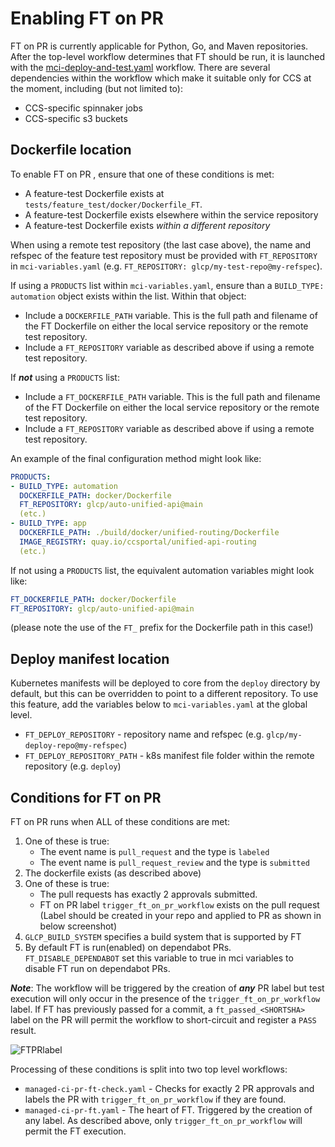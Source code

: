 # Enabling FT on PR

FT on PR is currently applicable for Python, Go, and Maven repositories. 
After the top-level workflow determines that FT should be run, it is launched with 
the [mci-deploy-and-test.yaml](https://github.com/glcp/managed-ci-workflow/tree/v1.4.0/.github/workflows/mci-deploy-and-test.yaml)
workflow.
There are several dependencies within the workflow which make it suitable only 
for CCS at the moment, including (but not limited to):

* CCS-specific spinnaker jobs
* CCS-specific s3 buckets

## Dockerfile location

To enable FT on PR , ensure that one of these conditions is met:
* A feature-test Dockerfile exists at `tests/feature_test/docker/Dockerfile_FT`.
* A feature-test Dockerfile exists elsewhere within the service repository
* A feature-test Dockerfile exists *within a different repository*

When using a remote test repository (the last case above), the name and refspec of the feature test repository must be provided with `FT_REPOSITORY` in `mci-variables.yaml` (e.g. `FT_REPOSITORY: glcp/my-test-repo@my-refspec`).

If using a `PRODUCTS` list within `mci-variables.yaml`, ensure than a `BUILD_TYPE: automation` object exists within the list.  Within that object:

* Include a `DOCKERFILE_PATH` variable.   This is the full path and filename of the FT Dockerfile on either the local service repository or the remote test repository.
* Include a `FT_REPOSITORY` variable as described above if using a remote test repository.

If ***not*** using a `PRODUCTS` list:

* Include a `FT_DOCKERFILE_PATH` variable.   This is the full path and filename of the FT Dockerfile on either the local service repository or the remote test repository.
* Include a `FT_REPOSITORY` variable as described above if using a remote test repository.

An example of the final configuration method might look like:

```yaml
PRODUCTS:
- BUILD_TYPE: automation
  DOCKERFILE_PATH: docker/Dockerfile
  FT_REPOSITORY: glcp/auto-unified-api@main
  (etc.)
- BUILD_TYPE: app
  DOCKERFILE_PATH: ./build/docker/unified-routing/Dockerfile
  IMAGE_REGISTRY: quay.io/ccsportal/unified-api-routing
  (etc.)
```

If not using a `PRODUCTS` list, the equivalent automation variables might look like:

```yaml
FT_DOCKERFILE_PATH: docker/Dockerfile
FT_REPOSITORY: glcp/auto-unified-api@main
```

(please note the use of the `FT_` prefix for the Dockerfile path in this case!)

## Deploy manifest location

Kubernetes manifests will be deployed to core from the `deploy` directory by default, but this can be overridden to point to a different repository.  To use this feature, add the variables below to `mci-variables.yaml` at the global level.

* `FT_DEPLOY_REPOSITORY` - repository name and refspec (e.g. `glcp/my-deploy-repo@my-refspec`)
* `FT_DEPLOY_REPOSITORY_PATH` - k8s manifest file folder within the remote repository (e.g. `deploy`)

## Conditions for FT on PR

FT on PR runs when ALL of these conditions are met:

1. One of these is true:
   * The event name is ``pull_request`` and the type is ``labeled``
   * The event name is ``pull_request_review`` and the type is ``submitted``
2. The dockerfile exists (as described above)
3. One of these is true:
   * The pull requests has exactly 2 approvals submitted.
   * FT on PR label `trigger_ft_on_pr_workflow` exists on the pull request  
      (Label should be created in your repo and applied to PR as shown in below screenshot)
4. `GLCP_BUILD_SYSTEM` specifies a build system that is supported by FT
5.  By default FT is run(enabled) on dependabot PRs.
   `FT_DISABLE_DEPENDABOT` set this variable to true in mci variables to disable FT run on dependabot PRs.

***Note***: The workflow will be triggered by the creation of ***any*** PR label but test execution will only occur in the presence of the `trigger_ft_on_pr_workflow` label.  If FT has previously passed for a commit, a `ft_passed_<SHORTSHA>` label on the PR will permit the workflow to short-circuit and register a `PASS` result.

 ![FTPRlabel](../../../../../../assets/FTPRlabel.png)

Processing of these conditions is split into two top level workflows:

* `managed-ci-pr-ft-check.yaml` - Checks for exactly 2 PR approvals and labels the PR with `trigger_ft_on_pr_workflow` if they are found.
* `managed-ci-pr-ft.yaml` - The heart of FT.  Triggered by the creation of any label.   As described above, only `trigger_ft_on_pr_workflow` will permit the FT execution.
